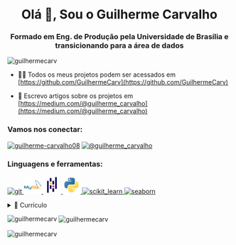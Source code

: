 <h1 align="center">Olá 👋, Sou o Guilherme Carvalho</h1>
<h3 align="center">Formado em Eng. de Produção pela Universidade de Brasília e transicionando para a área de dados</h3>

<p align="left"> <img src="https://komarev.com/ghpvc/?username=guilhermecarv&label=Profile%20views&color=0e75b6&style=flat" alt="guilhermecarv" /> </p>

- 👨‍💻 Todos os meus projetos podem ser acessados em [https://github.com/GuilhermeCarv](https://github.com/GuilhermeCarv)

- 📝 Escrevo artigos sobre os projetos em [https://medium.com/@guilherme_carvalho](https://medium.com/@guilherme_carvalho)

<h3 align="left">Vamos nos conectar:</h3>
<p align="left">
<a href="https://linkedin.com/in/guilherme-carvalho08" target="blank"><img align="center" src="https://raw.githubusercontent.com/rahuldkjain/github-profile-readme-generator/master/src/images/icons/Social/linked-in-alt.svg" alt="guilherme-carvalho08" height="30" width="40" /></a>
<a href="https://medium.com/@guilherme_carvalho" target="blank"><img align="center" src="https://raw.githubusercontent.com/rahuldkjain/github-profile-readme-generator/master/src/images/icons/Social/medium.svg" alt="@guilherme_carvalho" height="30" width="40" /></a>
</p>

<h3 align="left">Linguagens e ferramentas:</h3>
<p align="left"> <a href="https://git-scm.com/" target="_blank" rel="noreferrer"> <img src="https://www.vectorlogo.zone/logos/git-scm/git-scm-icon.svg" alt="git" width="40" height="40"/> </a> <a href="https://www.mysql.com/" target="_blank" rel="noreferrer"> <img src="https://raw.githubusercontent.com/devicons/devicon/master/icons/mysql/mysql-original-wordmark.svg" alt="mysql" width="40" height="40"/> </a> <a href="https://pandas.pydata.org/" target="_blank" rel="noreferrer"> <img src="https://raw.githubusercontent.com/devicons/devicon/2ae2a900d2f041da66e950e4d48052658d850630/icons/pandas/pandas-original.svg" alt="pandas" width="40" height="40"/> </a> <a href="https://www.python.org" target="_blank" rel="noreferrer"> <img src="https://raw.githubusercontent.com/devicons/devicon/master/icons/python/python-original.svg" alt="python" width="40" height="40"/> </a> <a href="https://scikit-learn.org/" target="_blank" rel="noreferrer"> <img src="https://upload.wikimedia.org/wikipedia/commons/0/05/Scikit_learn_logo_small.svg" alt="scikit_learn" width="40" height="40"/> </a> <a href="https://seaborn.pydata.org/" target="_blank" rel="noreferrer"> <img src="https://seaborn.pydata.org/_images/logo-mark-lightbg.svg" alt="seaborn" width="40" height="40"/> </a> </p>

<details>
  <summary>📃 Currículo</summary>


## Educação

- 📖 **Engenharia de Produção**\
📆 2014 - 2021\
📍 **Universidade de Brasília** - Brasília, Brasil
  
- 📖 **MBA em IA e Big Data**\
📆 2022 - Atualmente\
📍 **Universidade de São Paulo** - São Carlos, São Paulo 
</details>

<p><img align="left" src="https://github-readme-stats.vercel.app/api/top-langs?username=guilhermecarv&show_icons=true&locale=en&layout=compact" alt="guilhermecarv" /></p>

<p>&nbsp;<img align="center" src="https://github-readme-stats.vercel.app/api?username=guilhermecarv&show_icons=true&locale=en" alt="guilhermecarv" /></p>

<p><img align="center" src="https://github-readme-streak-stats.herokuapp.com/?user=guilhermecarv&" alt="guilhermecarv" /></p>
